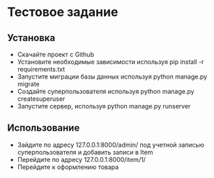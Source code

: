 # Тестовое задание
## Установка
  * Скачайте проект с Github
  * Установите необходимые зависимости используя pip install -r requirements.txt
  * Запустите миграции базы данных используя python manage.py migrate
  * Создайте суперпользователя используя python manage.py createsuperuser
  * Запустите сервер, используя python manage.py runserver
## Использование
  * Зайдите по адресу 127.0.0.1:8000/admin/ под учетной записью суперпользователя и добавить записи в Item
  * Перейдите по адресу 127.0.0.1:8000/item/1/
  * Перейдите к оформлению товара
  
